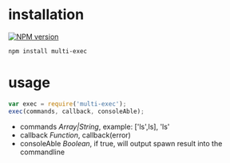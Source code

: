 # installation

[![NPM version][npm-image]][npm-url]

```
npm install multi-exec
```

# usage
```javascript
var exec = require('multi-exec');
exec(commands, callback, consoleAble);
```

* commands    *Array|String*, example: ['ls',ls], 'ls'
* callback    *Function*, callback(error)
* consoleAble *Boolean*, if true, will output spawn result into the commandline

[npm-image]: https://img.shields.io/npm/v/multi-exec.svg?style=flat-square
[npm-url]: https://www.npmjs.com/package/multi-exec